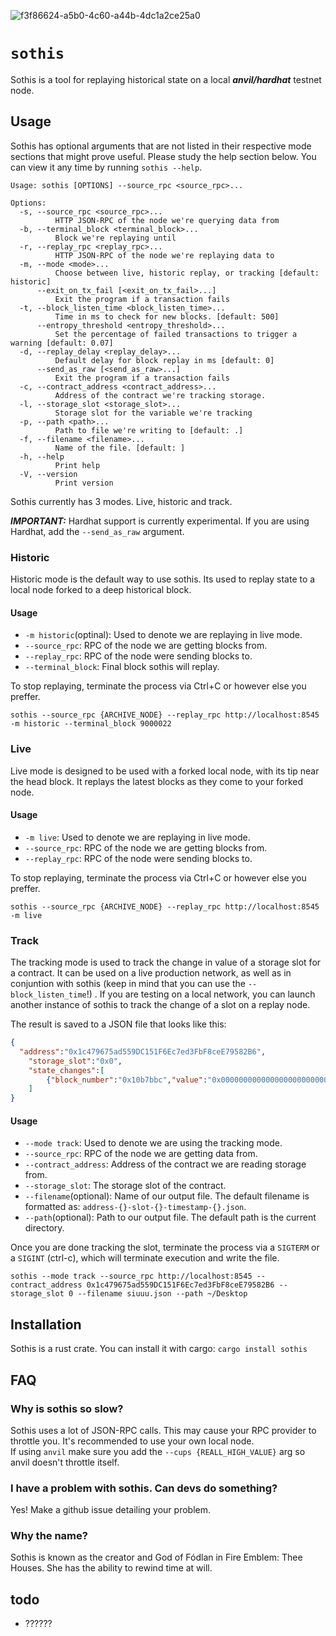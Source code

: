 ![f3f86624-a5b0-4c60-a44b-4dc1a2ce25a0](https://github.com/rainshowerLabs/sothis/assets/55022497/a5e5dda2-875c-4d88-88bd-88d5f945854d)

# `sothis`

Sothis is a tool for replaying historical state on a local ***anvil/hardhat*** testnet node. 

## Usage

Sothis has optional arguments that are not listed in their respective mode sections that might prove useful. Please study the help section below. You can view it any time by running `sothis --help`.

```
Usage: sothis [OPTIONS] --source_rpc <source_rpc>...

Options:
  -s, --source_rpc <source_rpc>...
          HTTP JSON-RPC of the node we're querying data from
  -b, --terminal_block <terminal_block>...
          Block we're replaying until
  -r, --replay_rpc <replay_rpc>...
          HTTP JSON-RPC of the node we're replaying data to
  -m, --mode <mode>...
          Choose between live, historic replay, or tracking [default: historic]
      --exit_on_tx_fail [<exit_on_tx_fail>...]
          Exit the program if a transaction fails
  -t, --block_listen_time <block_listen_time>...
          Time in ms to check for new blocks. [default: 500]
      --entropy_threshold <entropy_threshold>...
          Set the percentage of failed transactions to trigger a warning [default: 0.07]
  -d, --replay_delay <replay_delay>...
          Default delay for block replay in ms [default: 0]
      --send_as_raw [<send_as_raw>...]
          Exit the program if a transaction fails
  -c, --contract_address <contract_address>...
          Address of the contract we're tracking storage.
  -l, --storage_slot <storage_slot>...
          Storage slot for the variable we're tracking
  -p, --path <path>...
          Path to file we're writing to [default: .]
  -f, --filename <filename>...
          Name of the file. [default: ]
  -h, --help
          Print help
  -V, --version
          Print version
```

Sothis currently has 3 modes. Live, historic and track.   

***IMPORTANT:*** Hardhat support is currently experimental. If you are using Hardhat, add the `--send_as_raw` argument.

### Historic

Historic mode is the default way to use sothis. Its used to replay state to a local node forked to a deep historical block.

#### Usage

- `-m historic`(optinal): Used to denote we are replaying in live mode.
- `--source_rpc`: RPC of the node we are getting blocks from.
- `--replay_rpc`: RPC of the node were sending blocks to.
- `--terminal_block`: Final block sothis will replay.

To stop replaying, terminate the process via Ctrl+C or however else you preffer.

```
sothis --source_rpc {ARCHIVE_NODE} --replay_rpc http://localhost:8545 -m historic --terminal_block 9000022
```

### Live

Live mode is designed to be used with a forked local node, with its tip near the head block. It replays the latest blocks as they come to your forked node.

#### Usage

- `-m live`: Used to denote we are replaying in live mode.
- `--source_rpc`: RPC of the node we are getting blocks from.
- `--replay_rpc`: RPC of the node were sending blocks to.

To stop replaying, terminate the process via Ctrl+C or however else you preffer.

```
sothis --source_rpc {ARCHIVE_NODE} --replay_rpc http://localhost:8545 -m live
```

### Track

The tracking mode is used to track the change in value of a storage slot for a contract. It can be used on a live production network, as well as in conjuntion with sothis (keep in mind that you can use the `--block_listen_time`!) . If you are testing on a local network, you can launch another instance of sothis to track the change of a slot on a replay node.   

The result is saved to a JSON file that looks like this:
```json
{
  "address":"0x1c479675ad559DC151F6Ec7ed3FbF8ceE79582B6",
	"storage_slot":"0x0",
	"state_changes":[
		{"block_number":"0x10b7bbc","value":"0x00000000000000000000000000000000000000000000000000000000000e2b18"}
	]
}
```

#### Usage

- `--mode track`: Used to denote we are using the tracking mode.
- `--source_rpc`: RPC of the node we are getting data from.
- `--contract_address`: Address of the contract we are reading storage from.
- `--storage_slot`: The storage slot of the contract.
- `--filename`(optional): Name of our output file. The default filename is formatted as: `address-{}-slot-{}-timestamp-{}.json`.
- `--path`(optional): Path to our output file. The default path is the current directory.

Once you are done tracking the slot, terminate the process via a `SIGTERM` or a `SIGINT` (ctrl-c), which will terminate execution and write the file.

`sothis --mode track --source_rpc http://localhost:8545 --contract_address 0x1c479675ad559DC151F6Ec7ed3FbF8ceE79582B6 --storage_slot 0 --filename siuuu.json --path ~/Desktop
`

## Installation

Sothis is a rust crate. You can install it with cargo:
`cargo install sothis`

## FAQ

###  Why is sothis so slow?

Sothis uses a lot of JSON-RPC calls. This may cause your RPC provider to throttle you. It's recommended to use your own local node.       
If using `anvil` make sure you add the `--cups {REALL_HIGH_VALUE}` arg so anvil doesn't throttle itself.

### I have a problem with sothis. Can devs do something?

Yes! Make a github issue detailing your problem.

### Why the name?

Sothis is known as the creator and God of Fódlan in Fire Emblem: Thee Houses. She has the ability to rewind time at will.

## todo

- ??????
